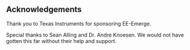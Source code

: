## Acknowledgements
Thank you to Texas Instruments for sponsoring EE-Emerge.  

Special thanks to Sean Alling and Dr. Andre Knoesen. We would not have gotten this far without their help and support. 
